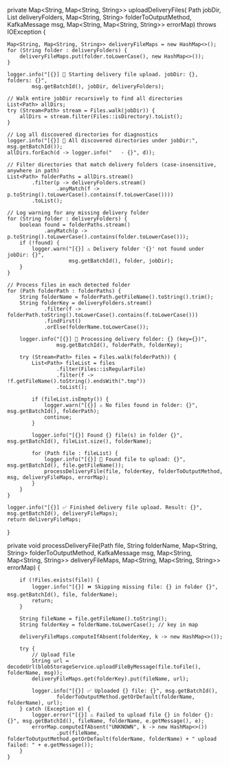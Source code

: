 private Map<String, Map<String, String>> uploadDeliveryFiles(
        Path jobDir,
        List<String> deliveryFolders,
        Map<String, String> folderToOutputMethod,
        KafkaMessage msg,
        Map<String, Map<String, String>> errorMap) throws IOException {

    Map<String, Map<String, String>> deliveryFileMaps = new HashMap<>();
    for (String folder : deliveryFolders) {
        deliveryFileMaps.put(folder.toLowerCase(), new HashMap<>());
    }

    logger.info("[{}] 🚀 Starting delivery file upload. jobDir: {}, folders: {}",
            msg.getBatchId(), jobDir, deliveryFolders);

    // Walk entire jobDir recursively to find all directories
    List<Path> allDirs;
    try (Stream<Path> stream = Files.walk(jobDir)) {
        allDirs = stream.filter(Files::isDirectory).toList();
    }

    // Log all discovered directories for diagnostics
    logger.info("[{}] 📂 All discovered directories under jobDir:", msg.getBatchId());
    allDirs.forEach(d -> logger.info("   - {}", d));

    // Filter directories that match delivery folders (case-insensitive, anywhere in path)
    List<Path> folderPaths = allDirs.stream()
            .filter(p -> deliveryFolders.stream()
                    .anyMatch(f -> p.toString().toLowerCase().contains(f.toLowerCase())))
            .toList();

    // Log warning for any missing delivery folder
    for (String folder : deliveryFolders) {
        boolean found = folderPaths.stream()
                .anyMatch(p -> p.toString().toLowerCase().contains(folder.toLowerCase()));
        if (!found) {
            logger.warn("[{}] ⚠️ Delivery folder '{}' not found under jobDir: {}", 
                        msg.getBatchId(), folder, jobDir);
        }
    }

    // Process files in each detected folder
    for (Path folderPath : folderPaths) {
        String folderName = folderPath.getFileName().toString().trim();
        String folderKey = deliveryFolders.stream()
                .filter(f -> folderPath.toString().toLowerCase().contains(f.toLowerCase()))
                .findFirst()
                .orElse(folderName.toLowerCase());

        logger.info("[{}] 🔎 Processing delivery folder: {} (key={})", 
                    msg.getBatchId(), folderPath, folderKey);

        try (Stream<Path> files = Files.walk(folderPath)) {
            List<Path> fileList = files
                    .filter(Files::isRegularFile)
                    .filter(f -> !f.getFileName().toString().endsWith(".tmp"))
                    .toList();

            if (fileList.isEmpty()) {
                logger.warn("[{}] ⚠️ No files found in folder: {}", msg.getBatchId(), folderPath);
                continue;
            }

            logger.info("[{}] Found {} file(s) in folder {}", msg.getBatchId(), fileList.size(), folderName);

            for (Path file : fileList) {
                logger.info("[{}] 📂 Found file to upload: {}", msg.getBatchId(), file.getFileName());
                processDeliveryFile(file, folderKey, folderToOutputMethod, msg, deliveryFileMaps, errorMap);
            }
        }
    }

    logger.info("[{}] ✅ Finished delivery file upload. Result: {}", msg.getBatchId(), deliveryFileMaps);
    return deliveryFileMaps;
}

private void processDeliveryFile(Path file, String folderName,
                                     Map<String, String> folderToOutputMethod,
                                     KafkaMessage msg,
                                     Map<String, Map<String, String>> deliveryFileMaps,
                                     Map<String, Map<String, String>> errorMap) {

        if (!Files.exists(file)) {
            logger.info("[{}] ⏩ Skipping missing file: {} in folder {}", msg.getBatchId(), file, folderName);
            return;
        }

        String fileName = file.getFileName().toString();
        String folderKey = folderName.toLowerCase(); // key in map

        deliveryFileMaps.computeIfAbsent(folderKey, k -> new HashMap<>());

        try {
            // Upload file
            String url = decodeUrl(blobStorageService.uploadFileByMessage(file.toFile(), folderName, msg));
            deliveryFileMaps.get(folderKey).put(fileName, url);

            logger.info("[{}] ✅ Uploaded {} file: {}", msg.getBatchId(),
                    folderToOutputMethod.getOrDefault(folderName, folderName), url);
        } catch (Exception e) {
            logger.error("[{}] ⚠️ Failed to upload file {} in folder {}: {}", msg.getBatchId(), fileName, folderName, e.getMessage(), e);
            errorMap.computeIfAbsent("UNKNOWN", k -> new HashMap<>())
                    .put(fileName, folderToOutputMethod.getOrDefault(folderName, folderName) + " upload failed: " + e.getMessage());
        }
    }
